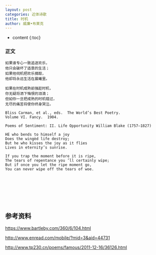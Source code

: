 ```yaml
---
layout: post
categories: 近体诗歌
title: 时机
author: 威廉•布莱克
---
```

* content
{:toc}

### 正文

```
如果谁专心一致追逐欢乐，
他只会破坏了适意的生活；
如果他伺机把欢乐摘取，
他却将永远生活在晨曦里。

如果在时机成熟前强趁时机，
你无疑将洒下悔恨的泪滴；
但如你一旦把成熟的时机错过，
无尽的痛苦将使你终身哭泣。 
```

```
Bliss Carman, et al., eds.  The World’s Best Poetry.
Volume VI. Fancy.  1904.
 
Poems of Sentiment: II. Life Opportunity William Blake (1757–1827)
 
HE who bends to himself a joy	
Does the wingèd life destroy;	
But he who kisses the joy as it flies	
Lives in eternity’s sunrise.	
 
If you trap the moment before it is ripe,	        
The tears of repentance you ’ll certainly wipe;	
But if once you let the ripe moment go,	
You can never wipe off the tears of woe.	
```

<br/><br/><br/><br/><br/>
## 参考资料

<https://www.bartleby.com/360/6/104.html>

<http://www.enread.com/mobile/?mid=3&aid=44731>

<http://www.tp230.cn/poems/famous/2011-12-16/36126.html>
